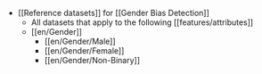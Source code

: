 - [[Reference datasets]] for [[Gender Bias Detection]]
	- All datasets that apply to the following [[features/attributes]]
	- [[en/Gender]]
		- [[en/Gender/Male]]
		- [[en/Gender/Female]]
		- [[en/Gender/Non-Binary]]